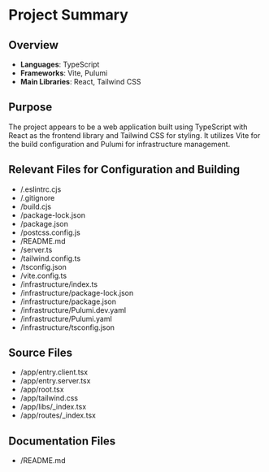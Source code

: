 # Project Summary

## Overview

- **Languages**: TypeScript
- **Frameworks**: Vite, Pulumi
- **Main Libraries**: React, Tailwind CSS

## Purpose

The project appears to be a web application built using TypeScript with React as the frontend library and Tailwind CSS for styling. It utilizes Vite for the build configuration and Pulumi for infrastructure management.

## Relevant Files for Configuration and Building

- /.eslintrc.cjs
- /.gitignore
- /build.cjs
- /package-lock.json
- /package.json
- /postcss.config.js
- /README.md
- /server.ts
- /tailwind.config.ts
- /tsconfig.json
- /vite.config.ts
- /infrastructure/index.ts
- /infrastructure/package-lock.json
- /infrastructure/package.json
- /infrastructure/Pulumi.dev.yaml
- /infrastructure/Pulumi.yaml
- /infrastructure/tsconfig.json

## Source Files

- /app/entry.client.tsx
- /app/entry.server.tsx
- /app/root.tsx
- /app/tailwind.css
- /app/libs/\_index.tsx
- /app/routes/\_index.tsx

## Documentation Files

- /README.md
